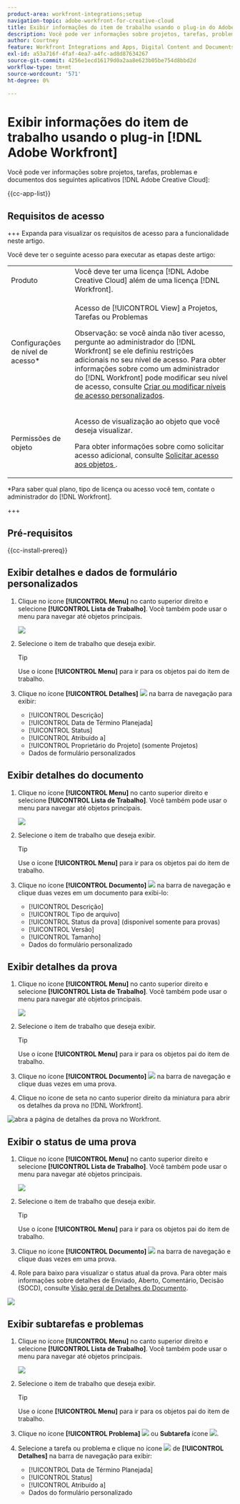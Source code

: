 ```yaml
---
product-area: workfront-integrations;setup
navigation-topic: adobe-workfront-for-creative-cloud
title: Exibir informações do item de trabalho usando o plug-in do Adobe Workfront
description: Você pode ver informações sobre projetos, tarefas, problemas e documentos de aplicativos do Adobe Creative Cloud.
author: Courtney
feature: Workfront Integrations and Apps, Digital Content and Documents
exl-id: a53a716f-4faf-4ea7-a4fc-ad8d87634267
source-git-commit: 4256e1ecd16179d0a2aa8e623b05be754d8bbd2d
workflow-type: tm+mt
source-wordcount: '571'
ht-degree: 0%

---
```


# Exibir informações do item de trabalho usando o plug-in [!DNL Adobe Workfront]

Você pode ver informações sobre projetos, tarefas, problemas e documentos dos seguintes aplicativos [!DNL Adobe Creative Cloud]:

{{cc-app-list}}

## Requisitos de acesso

+++ Expanda para visualizar os requisitos de acesso para a funcionalidade neste artigo.

Você deve ter o seguinte acesso para executar as etapas deste artigo:

<table style="table-layout:auto"> 
 <col> 
 </col> 
 <col> 
 </col> 
 <tbody> 
  <!--<tr> 
   <td role="rowheader">[!DNL Adobe Workfront] plan*</td> 
   <td> <p>[!UICONTROL Pro] or higher</p> </td> 
  </tr> 
  <tr data-mc-conditions=""> 
   <td role="rowheader">[!DNL Adobe Workfront] license*</td> 
   <td> <p>[!UICONTROL Work] or [!UICONTROL Plan]</p> </td> 
  </tr> -->
  <tr> 
   <td role="rowheader">Produto</td> 
   <td>Você deve ter uma licença [!DNL Adobe Creative Cloud] além de uma licença [!DNL Workfront].</td> 
  </tr> 
  <tr> 
   <td role="rowheader">Configurações de nível de acesso*</td> 
   <td> <p>Acesso de [!UICONTROL View] a Projetos, Tarefas ou Problemas</p> <p>Observação: se você ainda não tiver acesso, pergunte ao administrador do [!DNL Workfront] se ele definiu restrições adicionais no seu nível de acesso. Para obter informações sobre como um administrador do [!DNL Workfront] pode modificar seu nível de acesso, consulte <a href="../../administration-and-setup/add-users/configure-and-grant-access/create-modify-access-levels.md" class="MCXref xref">Criar ou modificar níveis de acesso personalizados</a>.</p> </td> 
  </tr> 
  <tr> 
   <td role="rowheader">Permissões de objeto</td> 
   <td> <p>Acesso de visualização ao objeto que você deseja visualizar. </p> <p>Para obter informações sobre como solicitar acesso adicional, consulte <a href="../../workfront-basics/grant-and-request-access-to-objects/request-access.md" class="MCXref xref">Solicitar acesso aos objetos </a>.</p> </td> 
  </tr> 
 </tbody> 
</table>

&#42;Para saber qual plano, tipo de licença ou acesso você tem, contate o administrador do [!DNL Workfront].

+++

## Pré-requisitos

{{cc-install-prereq}}

## Exibir detalhes e dados de formulário personalizados

1. Clique no ícone **[!UICONTROL Menu]** no canto superior direito e selecione **[!UICONTROL Lista de Trabalho]**. Você também pode usar o menu para navegar até objetos principais.

   ![](assets/go-back-to-work-list-350x314.png)

1. Selecione o item de trabalho que deseja exibir.

   >[!TIP]
   >
   >Use o ícone **[!UICONTROL Menu]** para ir para os objetos pai do item de trabalho.

1. Clique no ícone **[!UICONTROL Detalhes]** ![](assets/details.png) na barra de navegação para exibir:

   * [!UICONTROL Descrição]
   * [!UICONTROL Data de Término Planejada]
   * [!UICONTROL Status]
   * [!UICONTROL Atribuído a]
   * [!UICONTROL Proprietário do Projeto] (somente Projetos)
   * Dados de formulário personalizados

## Exibir detalhes do documento

1. Clique no ícone **[!UICONTROL Menu]** no canto superior direito e selecione **[!UICONTROL Lista de Trabalho]**. Você também pode usar o menu para navegar até objetos principais.

   ![](assets/go-back-to-work-list-350x314.png)

1. Selecione o item de trabalho que deseja exibir.

   >[!TIP]
   >
   >Use o ícone **[!UICONTROL Menu]** para ir para os objetos pai do item de trabalho.

1. Clique no ícone **[!UICONTROL Documento]** ![](assets/documents.png) na barra de navegação e clique duas vezes em um documento para exibi-lo:

   * [!UICONTROL Descrição]
   * [!UICONTROL Tipo de arquivo]
   * [!UICONTROL Status da prova] (disponível somente para provas)
   * [!UICONTROL Versão]
   * [!UICONTROL Tamanho]
   * Dados do formulário personalizado

## Exibir detalhes da prova

1. Clique no ícone **[!UICONTROL Menu]** no canto superior direito e selecione **[!UICONTROL Lista de Trabalho]**. Você também pode usar o menu para navegar até objetos principais.

   ![](assets/go-back-to-work-list-350x314.png)

1. Selecione o item de trabalho que deseja exibir.

   >[!TIP]
   >
   >Use o ícone **[!UICONTROL Menu]** para ir para os objetos pai do item de trabalho.

1. Clique no ícone **[!UICONTROL Documento]** ![](assets/documents.png) na barra de navegação e clique duas vezes em uma prova.

1. Clique no ícone de seta no canto superior direito da miniatura para abrir os detalhes da prova no [!DNL Workfront].

![abra a página de detalhes da prova no Workfront.](assets/go-to-proof-details.png)

## Exibir o status de uma prova

1. Clique no ícone **[!UICONTROL Menu]** no canto superior direito e selecione **[!UICONTROL Lista de Trabalho]**. Você também pode usar o menu para navegar até objetos principais.

   ![](assets/go-back-to-work-list-350x314.png)

1. Selecione o item de trabalho que deseja exibir.

   >[!TIP]
   >
   >Use o ícone **[!UICONTROL Menu]** para ir para os objetos pai do item de trabalho.

1. Clique no ícone **[!UICONTROL Documento]** ![](assets/documents.png) na barra de navegação e clique duas vezes em uma prova.

1. Role para baixo para visualizar o status atual da prova. Para obter mais informações sobre detalhes de Enviado, Aberto, Comentário, Decisão (SOCD), consulte [Visão geral de Detalhes do Documento](/help/quicksilver/documents/managing-documents/document-details-overview.md).

![](assets/proof-status.png)

## Exibir subtarefas e problemas

1. Clique no ícone **[!UICONTROL Menu]** no canto superior direito e selecione **[!UICONTROL Lista de Trabalho]**. Você também pode usar o menu para navegar até objetos principais.

   ![](assets/go-back-to-work-list-350x314.png)

1. Selecione o item de trabalho que deseja exibir.

   >[!TIP]
   >
   >Use o ícone **[!UICONTROL Menu]** para ir para os objetos pai do item de trabalho.

1. Clique no ícone **[!UICONTROL Problema]** ![](assets/issues.png) ou **Subtarefa** ícone ![](assets/subtasks.png).

1. Selecione a tarefa ou problema e clique no ícone ![](assets/details.png) de **[!UICONTROL Detalhes]** na barra de navegação para exibir:

   * [!UICONTROL Data de Término Planejada]
   * [!UICONTROL Status]
   * [!UICONTROL Atribuído a]
   * Dados do formulário personalizado
